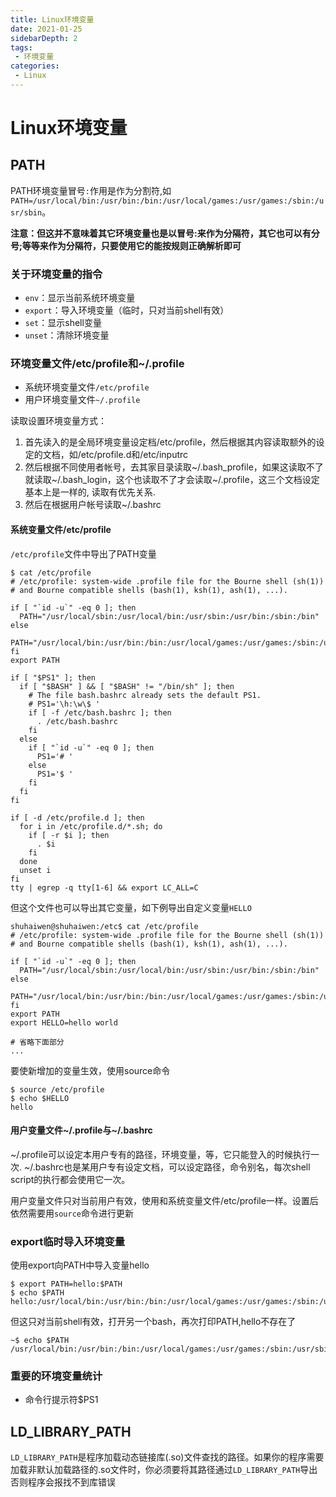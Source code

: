 ```yaml
---
title: Linux环境变量
date: 2021-01-25
sidebarDepth: 2
tags:
 - 环境变量
categories:
 - Linux
---
```


# Linux环境变量
## PATH
PATH环境变量冒号`:`作用是作为分割符,如`PATH=/usr/local/bin:/usr/bin:/bin:/usr/local/games:/usr/games:/sbin:/usr/sbin`。

**注意：但这并不意味着其它环境变量也是以冒号:来作为分隔符，其它也可以有分号;等等来作为分隔符，只要使用它的能按规则正确解析即可**
### 关于环境变量的指令
- `env`：显示当前系统环境变量
- `export`：导入环境变量（临时，只对当前shell有效）
- `set`：显示shell变量
- `unset`：清除环境变量

### 环境变量文件/etc/profile和~/.profile
- 系统环境变量文件`/etc/profile`
- 用户环境变量文件`~/.profile`

读取设置环境变量方式：
1. 首先读入的是全局环境变量设定档/etc/profile，然后根据其内容读取额外的设定的文档，如/etc/profile.d和/etc/inputrc
2. 然后根据不同使用者帐号，去其家目录读取~/.bash_profile，如果这读取不了就读取~/.bash_login，这个也读取不了才会读取~/.profile，这三个文档设定基本上是一样的, 读取有优先关系.
3. 然后在根据用户帐号读取~/.bashrc

#### 系统变量文件/etc/profile
`/etc/profile`文件中导出了PATH变量
```shell
$ cat /etc/profile
# /etc/profile: system-wide .profile file for the Bourne shell (sh(1))
# and Bourne compatible shells (bash(1), ksh(1), ash(1), ...).

if [ "`id -u`" -eq 0 ]; then
  PATH="/usr/local/sbin:/usr/local/bin:/usr/sbin:/usr/bin:/sbin:/bin"
else
  PATH="/usr/local/bin:/usr/bin:/bin:/usr/local/games:/usr/games:/sbin:/usr/sbin"
fi
export PATH

if [ "$PS1" ]; then
  if [ "$BASH" ] && [ "$BASH" != "/bin/sh" ]; then
    # The file bash.bashrc already sets the default PS1.
    # PS1='\h:\w\$ '
    if [ -f /etc/bash.bashrc ]; then
      . /etc/bash.bashrc
    fi
  else
    if [ "`id -u`" -eq 0 ]; then
      PS1='# '
    else
      PS1='$ '
    fi
  fi
fi

if [ -d /etc/profile.d ]; then
  for i in /etc/profile.d/*.sh; do
    if [ -r $i ]; then
      . $i
    fi
  done
  unset i
fi
tty | egrep -q tty[1-6] && export LC_ALL=C
```
但这个文件也可以导出其它变量，如下例导出自定义变量`HELLO`
```shell
shuhaiwen@shuhaiwen:/etc$ cat /etc/profile
# /etc/profile: system-wide .profile file for the Bourne shell (sh(1))
# and Bourne compatible shells (bash(1), ksh(1), ash(1), ...).

if [ "`id -u`" -eq 0 ]; then
  PATH="/usr/local/sbin:/usr/local/bin:/usr/sbin:/usr/bin:/sbin:/bin"
else
  PATH="/usr/local/bin:/usr/bin:/bin:/usr/local/games:/usr/games:/sbin:/usr/sbin"
fi
export PATH
export HELLO=hello world

# 省略下面部分
...
```
要使新增加的变量生效，使用source命令
```shell
$ source /etc/profile
$ echo $HELLO
hello
```
#### 用户变量文件~/.profile与~/.bashrc
~/.profile可以设定本用户专有的路径，环境变量，等，它只能登入的时候执行一次. ~/.bashrc也是某用户专有设定文档，可以设定路径，命令别名，每次shell script的执行都会使用它一次。

用户变量文件只对当前用户有效，使用和系统变量文件/etc/profile一样。设置后依然需要用`source`命令进行更新
### export临时导入环境变量
使用export向PATH中导入变量hello
```shell
$ export PATH=hello:$PATH
$ echo $PATH
hello:/usr/local/bin:/usr/bin:/bin:/usr/local/games:/usr/games:/sbin:/usr/sbin
```
但这只对当前shell有效，打开另一个bash，再次打印PATH,hello不存在了
```shell
~$ echo $PATH
/usr/local/bin:/usr/bin:/bin:/usr/local/games:/usr/games:/sbin:/usr/sbin
```
### 重要的环境变量统计
- 命令行提示符$PS1
## LD_LIBRARY_PATH
`LD_LIBRARY_PATH`是程序加载动态链接库(.so)文件查找的路径。如果你的程序需要加载非默认加载路径的.so文件时，你必须要将其路径通过`LD_LIBRARY_PATH`导出否则程序会报找不到库错误
